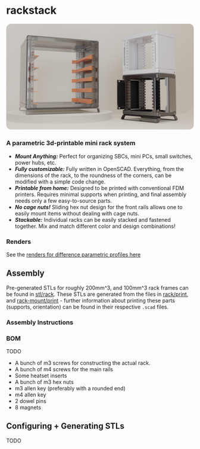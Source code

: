 # rackstack

![display](media/renders/rackDisplayRounded.png)

### A parametric 3d-printable mini rack system
- ***Mount Anything:*** Perfect for organizing SBCs, mini PCs, small switches, power hubs, etc.
- ***Fully customizable:*** Fully written in OpenSCAD. Everything, from the dimensions of the rack, to the roundness of the corners, can be modified with a simple code change.
- ***Printable from home:*** Designed to be printed with conventional FDM printers. Requires minimal supports when printing, and final assembly needs only a few easy-to-source parts. 
- ***No cage nuts!*** Sliding hex nut design for the front rails allows one to easily mount items without dealing with cage nuts.
- ***Stackable:*** Individual racks can be easily stacked and fastened together. Mix and match different color and design combinations!

### Renders
See the [renders for difference parametric profiles here](media/renders)

## Assembly

Pre-generated STLs for roughly 200mm^3, and 100mm^3 rack frames can be found in [stl/rack](stl/rack).
These STLs are generated from the files in [rack/print](rack/print), and [rack-mount/print](rack-mount/print) - further information about printing these parts 
(supports, orientation) can be found in their respective `.scad` files.

### Assembly Instructions

### BOM

TODO

- A bunch of m3 screws for constructing the actual rack.
- A bunch of m4 screws for the main rails
- Some heatset inserts
- A bunch of m3 hex nuts
- m3 allen key (preferably with a rounded end)
- m4 allen key
- 2 dowel pins
- 8 magnets


## Configuring + Generating STLs

TODO
